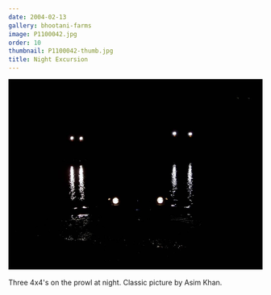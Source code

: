 ```yaml
---
date: 2004-02-13
gallery: bhootani-farms
image: P1100042.jpg
order: 10
thumbnail: P1100042-thumb.jpg
title: Night Excursion
---
```


![Night Excursion](./P1100042.jpg)

Three 4x4's on the prowl at night. Classic picture by Asim Khan.